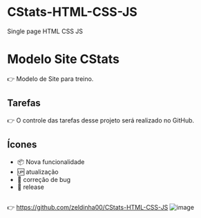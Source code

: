 # CStats-HTML-CSS-JS
Single page HTML CSS JS

# Modelo Site CStats

 :point_right: Modelo de Site para treino.

## Tarefas

:point_right: O controle das tarefas desse projeto será realizado no GitHub. 

## Ícones
- :package: Nova funcionalidade
- :up: atualização
- :lady_beetle: correção de bug
- :checkered_flag: release

##
:point_right: https://github.com/zeldinha00/CStats-HTML-CSS-JS
![image](https://user-images.githubusercontent.com/14182590/222628694-8a6455ce-74f1-405b-91e3-621637d08bb2.png)